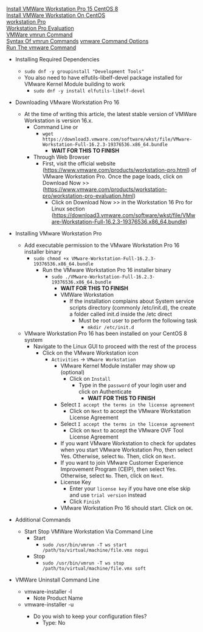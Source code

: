 [Install VMWare Workstation Pro 15 CentOS 8](https://linuxhint.com/install_vmware_workstation_pro_15_centos8/)<br />
[Install VMWare Workstation On CentOS](https://computingforgeeks.com/install-vmware-workstation-on-centos/)<br />
[workstation Pro](https://www.vmware.com/products/workstation-pro.html)<br />
[Workstation Pro Evaluation](https://www.vmware.com/products/workstation-pro/workstation-pro-evaluation.html)<br />
[VMWare vmrun Command](https://www.vmware.com/pdf/vix160_vmrun_command.pdf)<br />
[Syntax Of vmrun Commands](https://docs.vmware.com/en/VMware-Fusion/12/com.vmware.fusion.using.doc/GUID-24F54E24-EFB0-4E94-8A07-2AD791F0E497.html)
[vmware Command Options](https://docs.vmware.com/en/VMware-Workstation-Pro/16.0/com.vmware.ws.using.doc/GUID-7369457F-FE1D-40FE-97B6-B29CA4916CCD.html#GUID-7369457F-FE1D-40FE-97B6-B29CA4916CCD)<br />
[Run The vmware Command](https://docs.vmware.com/en/VMware-Workstation-Pro/16.0/com.vmware.ws.using.doc/GUID-DA203314-F153-4F1F-8FCF-A7700530943D.html)

* Installing Required Dependencies
  * `sudo dnf -y groupinstall "Development Tools"`
  * You also need to have elfutils-libelf-devel package installed for VMware Kernel Module building to work
    * `sudo dnf -y install elfutils-libelf-devel`
* Downloading VMware Workstation Pro 16
  * At the time of writing this article, the latest stable version of VMWare Workstation is version 16.x.
    * Command Line or
      * `wget https://download3.vmware.com/software/wkst/file/VMware-Workstation-Full-16.2.3-19376536.x86_64.bundle`
        * **WAIT FOR THIS TO FINISH**
    * Through Web Browser
      * First, visit the official website (https://www.vmware.com/products/workstation-pro.html) of VMware Workstation Pro. Once the page loads, click on Download Now >> (https://www.vmware.com/products/workstation-pro/workstation-pro-evaluation.html)
        * Click on Download Now >> in the Workstation 16 Pro for Linux section (https://download3.vmware.com/software/wkst/file/VMware-Workstation-Full-16.2.3-19376536.x86_64.bundle)
* Installing VMware Workstation Pro
  * Add executable permission to the VMware Workstation Pro 16 installer binary
    * `sudo chmod +x VMware-Workstation-Full-16.2.3-19376536.x86_64.bundle`
      * Run the VMware Workstation Pro 16 installer binary
        * `sudo ./VMware-Workstation-Full-16.2.3-19376536.x86_64.bundle`
          * **WAIT FOR THIS TO FINISH**
          * VMWare Workstation
            * If the installation complains about System service scripts directory (commonly /etc/init.d), the create a folder called init.d inside the /etc direct
              * Must be root user to perform the following task
                * `mkdir /etc/init.d`
  * VMware Workstation Pro 16 has been installed on your CentOS 8 system
    * Navigate to the Linux GUI to proceed with the rest of the process
      * Click on the VMware Workstation icon
        * `Activities` -> `VMware Workstation`
          * VMware Kernel Module installer may show up (optional)
            * Click on `Install`
              * Type in the `password` of your login user and click on Authenticate
                * **WAIT FOR THIS TO FINISH**
          * Select `I accept the terms in the license agreement`
            * Click on `Next` to accept the VMware Workstation License Agreement
          * Select `I accept the terms in the license agreement`
            * Click on `Next` to accept the VMware OVF Tool License Agreement
          * If you want VMware Workstation to check for updates when you start VMware Workstation Pro, then select Yes. Otherwise, select `No`. Then, click on `Next`.
          * If you want to join VMware Customer Experience Improvement Program (CEIP), then select Yes. Otherwise, select `No`. Then, click on `Next`.
          * License Key
            * Enter your `license key` if you have one else skip and use `trial version` instead
            * Click `Finish`
          * VMware Workstation Pro 16 should start. Click on `OK`.

* Additional Commands
  * Start Stop VMWare Workstation Via Command Line
    * Start
      * `sudo /usr/bin/vmrun -T ws start /path/to/virtual/machine/file.vmx nogui`
    * Stop
      * `sudo /usr/bin/vmrun -T ws stop /path/to/virtual/machine/file.vmx soft`

* VMWare Uninstall Command Line
  * vmware-installer -l
    * Note Product Name
  * vmware-installer -u <Product Name>
    * Do you wish to keep your configuration files?
      * Type: No
